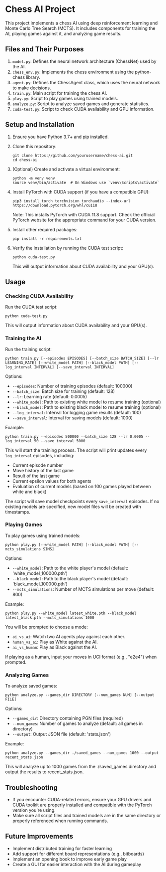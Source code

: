 # Chess AI Project

This project implements a chess AI using deep reinforcement learning and Monte Carlo Tree Search (MCTS). It includes components for training the AI, playing games against it, and analyzing game results.

## Files and Their Purposes

1. `model.py`: Defines the neural network architecture (ChessNet) used by the AI.
2. `chess_env.py`: Implements the chess environment using the python-chess library.
3. `agent.py`: Defines the ChessAgent class, which uses the neural network to make decisions.
4. `train.py`: Main script for training the chess AI.
5. `play.py`: Script to play games using trained models.
6. `analyze.py`: Script to analyze saved games and generate statistics.
7. `cuda-test.py`: Script to check CUDA availability and GPU information.

## Setup and Installation

1. Ensure you have Python 3.7+ and pip installed.

2. Clone this repository:
   ```
   git clone https://github.com/yourusername/chess-ai.git
   cd chess-ai
   ```

3. (Optional) Create and activate a virtual environment:
   ```
   python -m venv venv
   source venv/bin/activate  # On Windows use `venv\Scripts\activate`
   ```

4. Install PyTorch with CUDA support (if you have a compatible GPU):
   ```
   pip3 install torch torchvision torchaudio --index-url https://download.pytorch.org/whl/cu118
   ```
   Note: This installs PyTorch with CUDA 11.8 support. Check the official PyTorch website for the appropriate command for your CUDA version.

5. Install other required packages:
   ```
   pip install -r requirements.txt
   ```

6. Verify the installation by running the CUDA test script:
   ```
   python cuda-test.py
   ```
   This will output information about CUDA availability and your GPU(s).

## Usage

### Checking CUDA Availability

Run the CUDA test script:
```
python cuda-test.py
```
This will output information about CUDA availability and your GPU(s).

### Training the AI

Run the training script:
```
python train.py [--episodes EPISODES] [--batch_size BATCH_SIZE] [--lr LEARNING_RATE] [--white_model PATH] [--black_model PATH] [--log_interval INTERVAL] [--save_interval INTERVAL]
```

Options:
- `--episodes`: Number of training episodes (default: 100000)
- `--batch_size`: Batch size for training (default: 128)
- `--lr`: Learning rate (default: 0.0005)
- `--white_model`: Path to existing white model to resume training (optional)
- `--black_model`: Path to existing black model to resume training (optional)
- `--log_interval`: Interval for logging game results (default: 100)
- `--save_interval`: Interval for saving models (default: 1000)

Example:
```
python train.py --episodes 500000 --batch_size 128 --lr 0.0005 --log_interval 50 --save_interval 5000
```

This will start the training process. The script will print updates every `log_interval` episodes, including:
- Current episode number
- Move history of the last game
- Result of the last game
- Current epsilon values for both agents
- Evaluation of current models (based on 100 games played between white and black)

The script will save model checkpoints every `save_interval` episodes. If no existing models are specified, new model files will be created with timestamps.

### Playing Games

To play games using trained models:
```
python play.py [--white_model PATH] [--black_model PATH] [--mcts_simulations SIMS]
```

Options:
- `--white_model`: Path to the white player's model (default: 'white_model_100000.pth')
- `--black_model`: Path to the black player's model (default: 'black_model_100000.pth')
- `--mcts_simulations`: Number of MCTS simulations per move (default: 800)

Example:
```
python play.py --white_model latest_white.pth --black_model latest_black.pth --mcts_simulations 1000
```

You will be prompted to choose a mode:
- `ai_vs_ai`: Watch two AI agents play against each other.
- `human_vs_ai`: Play as White against the AI.
- `ai_vs_human`: Play as Black against the AI.

If playing as a human, input your moves in UCI format (e.g., "e2e4") when prompted.

### Analyzing Games

To analyze saved games:
```
python analyze.py --games_dir DIRECTORY [--num_games NUM] [--output FILE]
```

Options:
- `--games_dir`: Directory containing PGN files (required)
- `--num_games`: Number of games to analyze (default: all games in directory)
- `--output`: Output JSON file (default: 'stats.json')

Example:
```
python analyze.py --games_dir ./saved_games --num_games 1000 --output recent_stats.json
```

This will analyze up to 1000 games from the ./saved_games directory and output the results to recent_stats.json.

## Troubleshooting

- If you encounter CUDA-related errors, ensure your GPU drivers and CUDA toolkit are properly installed and compatible with the PyTorch version you're using.
- Make sure all script files and trained models are in the same directory or properly referenced when running commands.

## Future Improvements

- Implement distributed training for faster learning
- Add support for different board representations (e.g., bitboards)
- Implement an opening book to improve early game play
- Create a GUI for easier interaction with the AI during gameplay